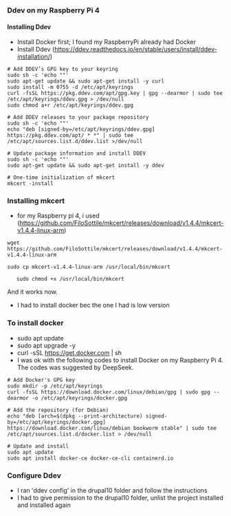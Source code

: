 ### Ddev on my Raspberry Pi 4

#### Installing Ddev
- Install Docker first; I found my RaspberryPi already had Docker
- Install Ddev (https://ddev.readthedocs.io/en/stable/users/install/ddev-installation/)

```
# Add DDEV’s GPG key to your keyring
sudo sh -c 'echo ""'
sudo apt-get update && sudo apt-get install -y curl
sudo install -m 0755 -d /etc/apt/keyrings
curl -fsSL https://pkg.ddev.com/apt/gpg.key | gpg --dearmor | sudo tee /etc/apt/keyrings/ddev.gpg > /dev/null
sudo chmod a+r /etc/apt/keyrings/ddev.gpg

# Add DDEV releases to your package repository
sudo sh -c 'echo ""'
echo "deb [signed-by=/etc/apt/keyrings/ddev.gpg] https://pkg.ddev.com/apt/ * *" | sudo tee /etc/apt/sources.list.d/ddev.list >/dev/null

# Update package information and install DDEV
sudo sh -c 'echo ""'
sudo apt-get update && sudo apt-get install -y ddev

# One-time initialization of mkcert
mkcert -install
```

### Installing mkcert
- for my Raspberry pi 4, i used (https://github.com/FiloSottile/mkcert/releases/download/v1.4.4/mkcert-v1.4.4-linux-arm)

``` wget https://github.com/FiloSottile/mkcert/releases/download/v1.4.4/mkcert-v1.4.4-linux-arm ```

``` sudo cp mkcert-v1.4.4-linux-arm /usr/local/bin/mkcert ```

```    sudo chmod +x /usr/local/bin/mkcert ```

And it works now.


- I had to install docker bec the one I had is low version

### To install docker
- sudo apt update
- sudo apt upgrade -y
- curl -sSL https://get.docker.com | sh
- I was ok with the following codes to install Docker on my Raspberry Pi 4. The codes was suggested by DeepSeek.

```
# Add Docker's GPG key
sudo mkdir -p /etc/apt/keyrings
curl -fsSL https://download.docker.com/linux/debian/gpg | sudo gpg --dearmor -o /etc/apt/keyrings/docker.gpg

# Add the repository (for Debian)
echo "deb [arch=$(dpkg --print-architecture) signed-by=/etc/apt/keyrings/docker.gpg] https://download.docker.com/linux/debian bookworm stable" | sudo tee /etc/apt/sources.list.d/docker.list > /dev/null

# Update and install
sudo apt update
sudo apt install docker-ce docker-ce-cli containerd.io
``` 

### Configure Ddev
- I ran 'ddev config' in the drupal10 folder and follow the instructions
- I had to give permission to the drupal10 folder, unlist the project installed and installed again




 

